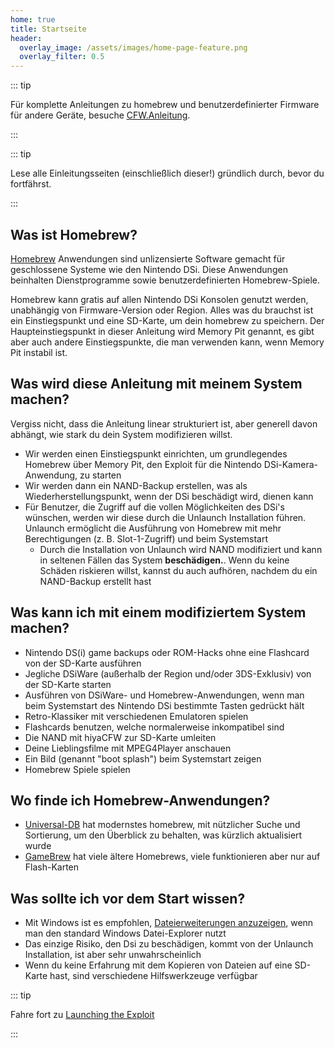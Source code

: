 ```yaml
---
home: true
title: Startseite
header:
  overlay_image: /assets/images/home-page-feature.png
  overlay_filter: 0.5
---
```


::: tip

Für komplette Anleitungen zu homebrew und benutzerdefinierter Firmware für andere Geräte, besuche [CFW.Anleitung](https://cfw.guide/).

:::

::: tip

Lese alle Einleitungsseiten (einschließlich dieser!) gründlich durch, bevor du fortfährst.

:::

## Was ist Homebrew?

[Homebrew](https://en.wikipedia.org/wiki/Homebrew_(video_games)) Anwendungen sind unlizensierte Software gemacht für geschlossene Systeme wie den Nintendo DSi. Diese Anwendungen beinhalten Dienstprogramme sowie benutzerdefinierten Homebrew-Spiele.

Homebrew kann gratis auf allen Nintendo DSi Konsolen genutzt werden, unabhängig von Firmware-Version oder Region. Alles was du brauchst ist ein Einstiegspunkt und eine SD-Karte, um dein homebrew zu speichern. Der Haupteinstiegspunkt in dieser Anleitung wird Memory Pit genannt, es gibt aber auch andere Einstiegspunkte, die man verwenden kann, wenn Memory Pit instabil ist.

## Was wird diese Anleitung mit meinem System machen?

Vergiss nicht, dass die Anleitung linear strukturiert ist, aber generell davon abhängt, wie stark du dein System modifizieren willst.

- Wir werden einen Einstiegspunkt einrichten, um grundlegendes Homebrew über Memory Pit, den Exploit für die Nintendo DSi-Kamera-Anwendung, zu starten
- Wir werden dann ein NAND-Backup erstellen, was als Wiederherstellungspunkt, wenn der DSi beschädigt wird, dienen kann
- Für Benutzer, die Zugriff auf die vollen Möglichkeiten des DSi's wünschen, werden wir diese durch die Unlaunch Installation führen. Unlaunch ermöglicht die Ausführung von Homebrew mit mehr Berechtigungen (z. B. Slot-1-Zugriff) und beim Systemstart
   - Durch die Installation von Unlaunch wird NAND modifiziert und kann in seltenen Fällen das System **beschädigen.**. Wenn du keine Schäden riskieren willst, kannst du auch aufhören, nachdem du ein NAND-Backup erstellt hast

## Was kann ich mit einem modifiziertem System machen?

- Nintendo DS(i) game backups oder ROM-Hacks ohne eine Flashcard von der SD-Karte ausführen
- Jegliche DSiWare (außerhalb der Region und/oder 3DS-Exklusiv) von der SD-Karte starten
- Ausführen von DSiWare- und Homebrew-Anwendungen, wenn man beim Systemstart des Nintendo DSi bestimmte Tasten gedrückt hält
- Retro-Klassiker mit verschiedenen Emulatoren spielen
- Flashcards benutzen, welche normalerweise inkompatibel sind
- Die NAND mit hiyaCFW zur SD-Karte umleiten
- Deine Lieblingsfilme mit MPEG4Player anschauen
- Ein Bild (genannt "boot splash") beim Systemstart zeigen
- Homebrew Spiele spielen

## Wo finde ich Homebrew-Anwendungen?

- [Universal-DB](https://db.universal-team.net/ds) hat modernstes homebrew, mit nützlicher Suche und Sortierung, um den Überblick zu behalten, was kürzlich aktualisiert wurde
- [GameBrew](https://www.gamebrew.org/wiki/List_of_all_DS_homebrew) hat viele ältere Homebrews, viele funktionieren aber nur auf Flash-Karten

## Was sollte ich vor dem Start wissen?

- Mit Windows ist es empfohlen, [Dateierweiterungen anzuzeigen](file-extensions-%28windows%29), wenn man den standard Windows Datei-Explorer nutzt
- Das einzige Risiko, den Dsi zu beschädigen, kommt von der Unlaunch Installation, ist aber sehr unwahrscheinlich
- Wenn du keine Erfahrung mit dem Kopieren von Dateien auf eine SD-Karte hast, sind verschiedene Hilfswerkzeuge verfügbar

::: tip

Fahre fort zu [Launching the Exploit](launching-the-exploit)

:::
